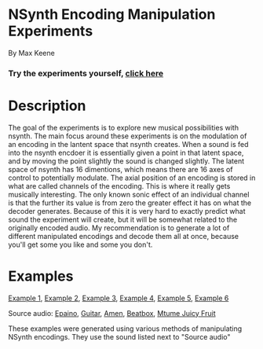# NSynth Encoding Manipulation Experiments
By Max Keene

### Try the experiments yourself, <a href="https://colab.research.google.com/notebook#fileId=1bGUhlwP7UNJPc2ZpQsYGvvTK_Cm_H7Z8&scrollTo=0jGH2hExi_wh&sandboxMode=true">click here</a>

# Description
The goal of the experiments is to explore new musical possibilities with nsynth. The main focus around these experiments is on the modulation of an encoding in the lantent space that nsynth creates. When a sound is fed into the nsynth encdoer it is essentially given a point in that latent space, and by moving the point slightly the sound is changed slightly. The latent space of nsynth has 16 dimentions, which means there are 16 axes of control to potentially modulate. The axial position of an encoding is stored in what are called channels of the encoding. This is where it really gets musically interesting. The only known sonic effect of an individual channel is that the further its value is from zero the greater effect it has on what the decoder generates. Because of this it is very hard to exactly predict what sound the experiment will create, but it will be somewhat related to the originally encoded audio. My recommendation is to generate a lot of different manipulated encodings and decode them all at once, because you'll get some you like and some you don't.

# Examples
<a href="https://soundcloud.com/staaf_max_keene/swap/s-GYmFG?in=staaf_max_keene/sets/nsynth-encoding-manipulation/s-dn6Nu">Example 1</a>, <a href="https://soundcloud.com/staaf_max_keene/swap-guitar-epiano-0100000000000000/s-Sm7wP?in=staaf_max_keene/sets/nsynth-encoding-manipulation/s-dn6Nu">Example 2</a>, <a href="https://soundcloud.com/staaf_max_keene/swap-experiment-w-amen-beatbox/s-fATpC?in=staaf_max_keene/sets/nsynth-encoding-manipulation/s-dn6Nu">Example 3</a>, <a href="https://soundcloud.com/staaf_max_keene/swap-beat-box-2-mtume-juicy-fruit-0100000000000000/s-wTF6Z?in=staaf_max_keene/sets/nsynth-encoding-manipulation/s-dn6Nu">Example 4</a>, <a href="https://soundcloud.com/staaf_max_keene/swap-mtume-juicy-fruit-beat-box-2-0000000001000000/s-r6okG?in=staaf_max_keene/sets/nsynth-encoding-manipulation/s-dn6Nu">Example 5</a>, <a href="https://soundcloud.com/staaf_max_keene/gain-amen-0757-0737-0934-0981-0855-0804-0909-0890-0859-0900-0656-1064-1079-0958-1059-0699/s-DBbgu?in=staaf_max_keene/sets/nsynth-encoding-manipulation/s-dn6Nu">Example 6</a>

Source audio: <a href="https://soundcloud.com/staaf_max_keene/epiano/s-fHFFe?in=staaf_max_keene/sets/nsynth-encoding-manipulation/s-dn6Nu">Epaino</a>, <a href="https://soundcloud.com/staaf_max_keene/guitar/s-9jL67?in=staaf_max_keene/sets/nsynth-encoding-manipulation/s-dn6Nu">Guitar</a>, <a href="https://soundcloud.com/staaf_max_keene/amen/s-TEFl3?in=staaf_max_keene/sets/nsynth-encoding-manipulation/s-dn6Nu">Amen</a>, <a href="https://soundcloud.com/staaf_max_keene/beat-box-2/s-GGsmT?in=staaf_max_keene/sets/nsynth-encoding-manipulation/s-dn6Nu">Beatbox</a>, <a href="https://soundcloud.com/staaf_max_keene/mtume-juicy-fruit/s-wgbTf?in=staaf_max_keene/sets/nsynth-encoding-manipulation/s-dn6Nu">Mtume Juicy Fruit</a>


These examples were generated using various methods of manipulating NSynth encodings. They use the sound listed next to "Source audio"
